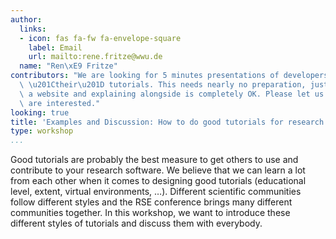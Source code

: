 ```yaml
---
author:
  links:
  - icon: fas fa-fw fa-envelope-square
    label: Email
    url: mailto:rene.fritze@wwu.de
  name: "Ren\xE9 Fritze"
contributors: "We are looking for 5 minutes presentations of developers presenting\
  \ \u201Ctheir\u201D tutorials. This needs nearly no preparation, just clicking through\
  \ a website and explaining alongside is completely OK. Please let us know if you\
  \ are interested."
looking: true
title: 'Examples and Discussion: How to do good tutorials for research software'
type: workshop
...
```


Good tutorials are probably the best measure to get others to use and contribute to your research software. We believe that we can learn a lot from each other when it comes to designing good tutorials (educational level, extent, virtual environments, …). Different scientific communities follow different styles and the RSE conference brings many different communities together. In this workshop, we want to introduce these different styles of tutorials and discuss them with everybody.
